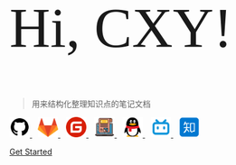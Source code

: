 <!-- _coverpage.md -->


<h1 style="font: 100px bold;"> Hi, CXY! </h1>

> 用来结构化整理知识点的笔记文档

<a href="https://github.com/terminator-128" style="margin-right: 10px;">
<img src="/Assets/Github.svg" height="36px"/>
</a>

<a href="https://gitlab.com/terminator-128" style="margin-right: 10px;">
<img src="/Assets/Gitlab.svg" height="36px"/>
</a>

<a href="https://gitee.com/terminator-128" style="margin-right: 10px;">
<img src="/Assets/Gitee.svg" height="36px"/>
</a>

<a href="https://dungeons.ac.cn" style="margin-right: 10px;">
<img src="/Assets/Blog.svg" height="36px"/>
</a>

<a href="tencent://message/?uin=2740686056&Site=Sambow&Menu=yes" style="margin-right: 10px;">
<img src="/Assets/QQ.svg" height="36px"/>
</a>

<a href="https://space.bilibili.com/349556341" style="margin-right: 10px;">
<img src="/Assets/bilibili.svg" height="36px"/>
</a>

<a href="https://www.zhihu.com/people/xia-li-ba-ren-56-83" style="">
<img src="/Assets/zhihu.svg" height="36px"/>
</a>

[Get Started](#🌮-introduction)